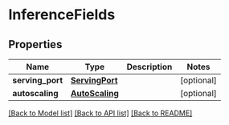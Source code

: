 # InferenceFields

## Properties
Name | Type | Description | Notes
------------ | ------------- | ------------- | -------------
**serving_port** | [**ServingPort**](ServingPort.md) |  | [optional] 
**autoscaling** | [**AutoScaling**](AutoScaling.md) |  | [optional] 

[[Back to Model list]](../README.md#documentation-for-models) [[Back to API list]](../README.md#documentation-for-api-endpoints) [[Back to README]](../README.md)


